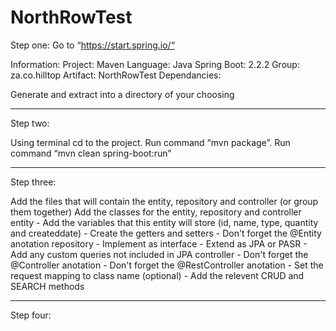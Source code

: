 # NorthRowTest

Step one:
Go to “https://start.spring.io/“

Information:
Project: Maven
Language: Java
Spring Boot: 2.2.2
Group: za.co.hilltop
Artifact: NorthRowTest
Dependancies: 

Generate and extract into a directory of your choosing
____________________________________________________

Step two:

Using terminal cd to the project.
Run command “mvn package”.
Run command “mvn clean spring-boot:run”

____________________________________________________
Step three: 

Add the files that will contain the entity, repository and controller (or group them together)
Add the classes for the entity, repository and controller
entity
    - Add the variables that this entity will store (id, name, type, quantity and createddate)
    - Create the getters and setters
    - Don't forget the @Entity anotation
repository
    - Implement as interface
    - Extend as JPA or PASR
    - Add any custom queries not included in JPA
controller 
    - Don't forget the @Controller anotation
    - Don't forget the @RestController anotation
    - Set the request mapping to class name (optional)
    - Add the relevent CRUD and SEARCH methods
    
____________________________________________________
Step four: 
